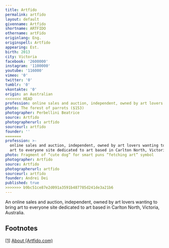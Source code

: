 ```yaml
---
title: Artfido
permalink: artfido
layout: default
givenname: Artfido
shortname: ARTFIDO
othername: artFido
originlang: Eng.
originspell: Artfido
appearing: Est.
birth: 2013
city: Victoria
facebook: '2600000'
instagram: '1100000'
youtube: '116000'
vimeo: '0'
twitter: '0'
tumblr: '0'
vkontakte: '0'
origin: an Australian
<<<<<<< HEAD
profession: online sales and auction, independent, owned by art lovers wanting to bring art to everyone site dedicated to art based in Carlton North, Victoria
photo: The forest of parrots ($153)
photographer: Perbellini Beatrice  
source: Artfido
photographerurl: artfido
sourceurl: artfido
founder: ''
=======
profession: >-
  online sales and auction, independent, owned by art lovers wanting to bring
  art to everyone site dedicated to art based in Carlton North, Victoria
photo: Fragment of “cute dog” for smart puns “fetching art” symbol
photographer: Artfido
source: Artfido
photographerurl: artfido
sourceurl: artfido
founder: Andrei Dei
published: true
>>>>>>> b9bc51ce87e2d091a3591b487785d241de3a21b6
---
```


An online sales and auction, independent, owned by art lovers wanting to bring art to everyone site dedicated to art based in Carlton North, Victoria, Australia.

## Footnotes

[[1]](#a1) <span id="f1"></span> [About (Artfido.com)](https://www.artfido.com/)
